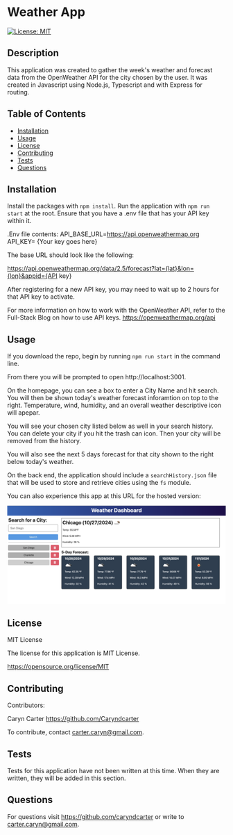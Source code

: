 # Weather App 
[![License: MIT](https://img.shields.io/badge/License-MIT-yellow.svg)](https://opensource.org/licenses/MIT)

## Description

This application was created to gather the week's weather and forecast data from the OpenWeather API for the city chosen by the user.  It was created in Javascript using Node.js, Typescript and with Express for routing. 

## Table of Contents
- [Installation](#installation)
- [Usage](#usage)
- [License](#license)
- [Contributing](#contributing)
- [Tests](#tests)
- [Questions](#questions)

## Installation

Install the packages with ``npm install``.  Run the application with ``npm run start`` at the root.
Ensure that you have a .env file that has your API key within it.  

.Env file contents: 
API_BASE_URL=https://api.openweathermap.org
API_KEY= {Your key goes here}

The base URL should look like the following:

https://api.openweathermap.org/data/2.5/forecast?lat={lat}&lon={lon}&appid={API key}

After registering for a new API key, you may need to wait up to 2 hours for that API key to activate.

For more information on how to work with the OpenWeather API, refer to the Full-Stack Blog on how to use API keys. 
https://openweathermap.org/api



## Usage

If you download the repo, begin by running ``npm run start`` in the command line.

From there you will be prompted to open http://localhost:3001.  

On the homepage, you can see a box to enter a City Name and hit search.  You will then be shown today's weather forecast inforamtion on top to the right.  Temperature, wind, humidity, and an overall weather descriptive icon will apepar.  

You will see your chosen city listed below as well in your search history.  
You can delete your city if you hit the trash can icon. Then your city will be removed from the history.

You will also see the next 5 days forecast for that city shown to the right below today's weather.

On the back end, the application should include a `searchHistory.json` file that will be used to store and retrieve cities using the `fs` module.

You can also experience this app at this URL for the hosted version:

![Demo](./assets/weather-app-screenshot.png)

## License

MIT License

The license for this application is MIT License.

https://opensource.org/license/MIT

## Contributing

Contributors: 

Caryn Carter https://github.com/Caryndcarter 

To contribute, contact carter.caryn@gmail.com.

## Tests

Tests for this application have not been written at this time.  When they are written, they will be added in this section.  


## Questions

For questions visit https://github.com/caryndcarter or write to carter.caryn@gmail.com.

